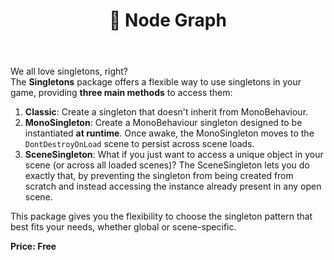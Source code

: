 ﻿---
sidebar_position: 4
title: "🧩 Node Graph"
---

We all love singletons, right?  
The **Singletons** package offers a flexible way to use singletons in your game, providing **three main methods** to access them:

1. **Classic**: Create a singleton that doesn't inherit from MonoBehaviour.
2. **MonoSingleton**: Create a MonoBehaviour singleton designed to be instantiated **at runtime**. Once awake, the MonoSingleton moves to the `DontDestroyOnLoad` scene to persist across scene loads.
3. **SceneSingleton**: What if you just want to access a unique object in your scene (or across all loaded scenes)? The SceneSingleton lets you do exactly that, by preventing the singleton from being created from scratch and instead accessing the instance already present in any open scene.

This package gives you the flexibility to choose the singleton pattern that best fits your needs, whether global or scene-specific.

**Price: Free**